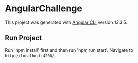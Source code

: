 # AngularChallenge

This project was generated with [Angular CLI](https://github.com/angular/angular-cli) version 13.3.5.

## Run Project

Run 'npm install' first and then run 'npm run start'. Navigate to `http://localhost:4200/`.
